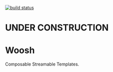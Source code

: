 [![build status](https://secure.travis-ci.org/pgte/woosh.png)](http://travis-ci.org/pgte/woosh)
# UNDER CONSTRUCTION

# Woosh

Composable Streamable Templates.